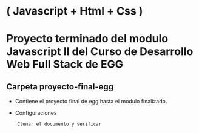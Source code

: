 # ( Javascript + Html + Css )

# Proyecto terminado del modulo Javascript II del Curso de Desarrollo Web Full Stack de EGG

## Carpeta proyecto-final-egg 
- Contiene el proyecto final de egg hasta el modulo finalizado.

- Configuraciones

```js
    Clonar el documento y verificar 
```